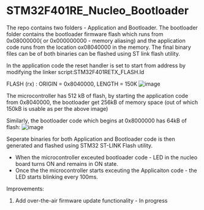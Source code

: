 # STM32F401RE_Nucleo_Bootloader
The repo contains two folders - Application and Bootloader. 
The bootloader folder contains the bootloader firmware flash which runs from 0x08000000( or 0x000000000 - memory aliasing) and the application code runs from the location ox08040000 in the memory. The final binary files can be of both binaries can be flashed using ST link flash utility. 

In the application code the reset handler is set to start from address by modifying the linker script:STM32F401RETX_FLASH.ld  

FLASH    (rx)    : ORIGIN = 0x8040000,   LENGTH = 150K 
![image](https://github.com/sandeshbjain/STM32F401RE_Nucleo_Bootloader/assets/31760278/ab9c1936-adb3-4179-b512-a11c4113e9b6)

The microcontroller has 512 kB of flash, by starting the application code from 0x8040000, the bootloader get 256kB of memory space (out of which 150kB is usable as per the above image)

Similarly, the bootloader code which begins at 0x8000000 has 64kB of flash:
![image](https://github.com/sandeshbjain/STM32F401RE_Nucleo_Bootloader/assets/31760278/b9acf004-c7a7-474f-826d-c742dd03076a)

Seperate binaries for both Application and Bootloader code is then generated and flashed using STM32 ST-LINK Flash utility. 

- When the microcontroller exceuted bootloader code - LED in the nucleo board turns ON and remains in ON state. 
- Once the the microcontroller starts exceuting the Applicaiton code - the LED starts blinking every 100ms. 

Improvements:
1. Add over-the-air firmware update functionality - In progress
    
